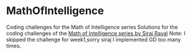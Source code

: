 # MathOfIntelligence
Coding challenges for the Math of Intelligence series
Solutions for the coding challenges of the [Math of Intelligence series by Siraj Raval](https://www.youtube.com/watch?v=xRJCOz3AfYY&list=PL2-dafEMk2A7mu0bSksCGMJEmeddU_H4D)
Note: I skipped the challenge for week1,sorry siraj I implemented GD too many times.

